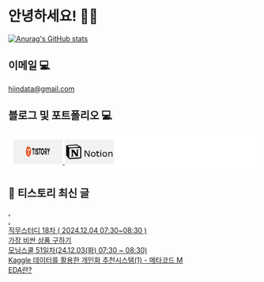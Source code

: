 # 안녕하세요! 🙋‍♂️

[![Anurag's GitHub stats](https://github-readme-stats.vercel.app/api?username=HGJin)](https://github.com/anuraghazra/github-readme-stats)
<!--
[![Top Langs](https://github-readme-stats.vercel.app/api/top-langs/?username=HGJin&layout=compact&hide=r,jupyter%20notebook,c%23&exclude_repo=roharui.github.io)](https://github.com/anuraghazra/github-readme-stats)
-->
<!--
## 이런 환경에 익숙해요✍🏼

## 언어

<p>
  <img alt="" src= "https://img.shields.io/badge/JavaScript-F7DF1E?style=flat-square&logo=JavaScript&logoColor=white"/> 
  <img alt="" src= "https://img.shields.io/badge/TypeScript-black?logo=typescript&logoColor=blue"/>
</p>
-->
## 이메일 💻

hjindata@gmail.com

## 블로그 및 포트폴리오 💻

<div style="display: flex; flex-direction: row;background-color: white;padding: 10px;">
    <div style="margin-right: 10px;">
        <a href="https://hjindata.tistory.com/">
            <img src="https://github.com/HGJin/tistory/blob/main/logo/tistory1.png?raw=true" width="100" height="50" />
        </a>
        <a href="https://adventurous-pamphlet-28c.notion.site/DA-Data-Analyst-d609592479e144c9ba8ea716122ef05c/">
            <img src="https://github.com/HGJin/tistory/blob/e35e6767cef7d139a31c75581ae47e5a76940263/logo/notion.png?raw=true" width="100" height="50" />
        </a>
    </div>
</div>

## 📝 티스토리 최신 글

<a href=https://hjindata.tistory.com/444>.</a></br><a href=https://hjindata.tistory.com/443>.</a></br><a href=https://hjindata.tistory.com/442>직무스터디 18차 ( 2024.12.04 07:30~08:30 )</a></br><a href=https://hjindata.tistory.com/441>가장 비싼 상품 구하기</a></br><a href=https://hjindata.tistory.com/440>모닝스쿨 51일차(24.12.03(화) 07:30 ~ 08:30)</a></br><a href=https://hjindata.tistory.com/439>Kaggle 데이터를 활용한 개인화 추천시스템(1) - 메타코드 M</a></br><a href=https://hjindata.tistory.com/438>EDA란?</a></br>